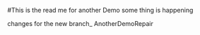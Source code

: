 #This is the read me for another Demo
some thing is happening

changes for the new branch_ AnotherDemoRepair